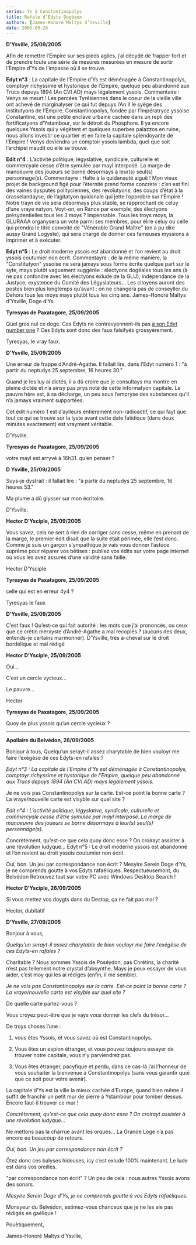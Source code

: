 ```yaml
---
series: Ys à Constantinopolys
title: Rafale d’Edyts Dogéaux
authors: [James-Honoré Maltys d’Ysville]
date: 2005-09-26
---
```


**D’Ysville, 25/09/2005**

Afin de remettre l’Empire sur ses pieds agiles, j’ai décydé de frapper fort et de prendre toute une série de mesures mesurées en mesure de sortir l’Empire d’Ys de l’impasse où il se trouve.

**Edyt n°3** : La capitale de l’Empire d’Ys est déménagée à Constantinopolys, comptoyr richyssime et hystorique de l’Empire, quelque peu abandonné aux Trucs depuys 1894 (An CVI AD) mays légalement yssois. Commentaire : Venys se meurt ! Les percées Tyrésiennes dans le coeur de la vieille ville ont achevé de marginalyser ce qui fut depuys l’An II le syège des institutyons de l’Empire. Constantinopolys, fondée par l’Impératryce yssoise Constantine, est une petite enclave urbaine cachée dans un repli des fortificatyons d’Ystambour, sur le détroit du Phosphore. Il ya encore quelques Yssois qui y végètent et quelques superbes palazzos en ruine, nous allons investir ce quartier et en faire la capitale splendoyante de l’Empire ! Venys deviendra un comptoir yssois lambda, quel que soit l’archipel maudit où elle se trouve.

**Edit n°4** : L’activité politique, légyslative, syndicale, culturelle et commercyale cesse d’être symulée par mayl interposé. La marge de manoeuvre des joueurs se borne désormays à leur(s) seul(s) personnage(s). Commentayre : Halte à la quidanauté aiguë ! Mon vieux projet de background figé pour l’éternité prend forme concrète : c’en est fini des vaines dysputes polityciennes, des révolutyons, des coups d’état à la crasselandayse, de l’agitatyon quidanale qui jette l’opprobre sur l’Empire ! Notre trayn de vie sera désormays plus stable, se rapprochant de celuy d’une vraye natyon. Voyt-on, en Rance par exemple, des électyons présydentielles tous les 3 moys ? Impensable. Tous les troys moys, la GLURAAA organysera un vote parmi ses membres, pour élire celuy ou celle qui prendra le titre convoité de "Vénérable Grand Maître" (on a pu dire aussy Grand Logyste), qui sera chargé de donner ces fameuses myssions à imprimer et à exécuter.

**Edyt n°5** : Le droit moderne yssois est abandonné et l’on revient au droit yssois coutumier non écrit. Commentayre : de la même manière, la "Constitutyon" yssoise ne sera jamays sous forme écrite quelque part sur le syte, mays plutôt vaguement suggérée : électyons dogéales tous les ans (à ne pas confondre avec les électyons exlude de la GLU), indépendance de la Justyce, exystence du Comité des Légyslateurs... Les citoyens auront des postes bien plus longtemps qu’avant : on ne changera pas de conseyller du Dehors tous les moys mays plutôt tous les cinq ans. James-Honoré Maltys d’Ysville, Doge d’Ys.

**Tyresyas de Paxatagore, 25/09/2005** 

Quel gros nul ce doge. Ces Edyts ne contrevyennent-ils pas [à son Edyt number one](../1111) ? Ces Edyts sont donc des faux falsifyés grossyèrement.

Tyresyas, le vray faux.

**D’Ysville, 25/09/2005** 

Une erreur de frappe d’André-Agathe. Il fallait lire, dans l’Edyt numéro 1 : "à partir du neptudys 25 septembre, 16 heures 30."

Quand je les luy ai dictés, il a dû croire que je consultays ma montre en pleine dictée et n’a ainsy pas prys note de cette informatyon capitale. Le pauvre hère est, à sa décharge, un peu sous l’empryse des substances qu’il n’a jamays vraiment supportées.

Cet édit numéro 1 est d’aylleurs entièrement non-radioactif, ce qui fayt que tout ce qui se trouve sur la lyste avant cette date fatidique (dans deux minutes exactement) est vrayment véritable.

D’Ysville.

**Tyresyas de Paxatagore, 25/09/2005** 

votre mayl est arryvé à 16h31. qu’en penser ?

**D Ysville, 25/09/2005**

Suys-je dystrait : il fallait lire : "à partir du neptudys 25 septembre, 16 heures 53."

Ma plume a dû glysser sur mon écritoire.

D’Ysville.

**Hector D’Ysciple, 25/09/2005** 

Vous savez, cela ne sert à rien de corriger sans cesse, même en prenant de la marge, le premier édit disait que la suite était périmée, elle l’est donc. Comme je suis un garçon s’ympathique je vais vous donner l’astuce suprême pour réparer vos bêtises : publiez vos édits sur votre page internet où vous les avez assurés d’une validité sans faille.

Hector D’Ysciple

**Tyresyas de Paxatagore, 25/09/2005** 

celle qui est en erreur 4y4 ?

Tyresyas le faux

**D’Ysville, 25/09/2005** 

C’est faux ! Qu’est-ce qui fait autorité : les mots que j’ai prononcés, ou ceux que ce crétin merxyste d’André-Agathe a mal recopiés ? (aucuns des deux, entends-je certains marmonner). D’Ysville, très à-cheval sur le droit bordélique et mal rédigé

**Hector D’Ysciple, 25/09/2005**

Oui...

C’est un cercle vycieux...

Le pauvre...

Hector

**Tyresyas de Paxatagore, 25/09/2005**

Quoy de plus yssois qu’un cercle vycieux ?

---

**Apollaire du Belvédon, 26/09/2005**

Bonjour à tous, Quelqu’un serayt-il assez charytable de bien vouloyr me faire l’exégèse de ces Edyts-en rafales ?

_Edyt n°3 : La capitale de l’Empire d’Ys est déménagée à Constantinopolys, comptoyr richyssime et hystorique de l’Empire, quelque peu abandonné aux Trucs depuys 1894 (An CVI AD) mays légalement yssois._

Je ne vois pas Constantinopolys sur la carte. Est-ce point la bonne carte ? La vraye/nouvelle carte est visyble sur quel site ?

_Edit n°4 : L’activité politique, légyslative, syndicale, culturelle et commercyale cesse d’être symulée par mayl interposé. La marge de manoeuvre des joueurs se borne désormays à leur(s) seul(s) personnage(s)._

Concrètement, qu’est-ce que cela quoy donc esse ? On croirayt assister à une révolution ludyque... Edyt n°5 : Le droit moderne yssois est abandonné et l’on revient au droit yssois coutumier non écrit.

Oui, bon. Un jeu par correspondance non écrit ? Mesyire Serein Doge d’Ys, je ne comprends goutte à vos Edyts rafaéliques. Respectueusemont, du Belvédon Retrouvez tout sur votre PC avec Windows Desktop Search !

**Hector D’Ysciple, 26/09/2005**

Si vous mettez vos doygts dans du Destop, ça ne fait pas mal ?

Hector, dubitatif

**D’Ysville, 27/09/2005**

Bonjour à vous,

_Quelqu’un serayt-il assez charytable de bien vouloyr me faire l’exégèse de ces Edyts-en rafales ?_

Charitable ? Nous sommes Yssois de Poséydon, pas Chrétins, la charité n’est pas tellement notre crystal d’absynthe. Mays je peux essayer de vous aider, c’est moy qui les ai rédigés (enfin, il me semble).

_Je ne vois pas Constantinopolys sur la carte. Est-ce point la bonne carte ? La vraye/nouvelle carte est visyble sur quel site ?_

De quelle carte parlez-vous ?

Vous croyez peut-être que je vays vous donner les clefs du trésor...

De troys choses l’une :

1) vous êtes Yssois, et vous savez où est Constantinopolys.

2) Vous êtes un espion étranger, et vous pouvez toujours essayer de trouver notre capitale, vous n’y parviendrez pas.

3) Vous êtes étranger, pacyfique et perdu, dans ce cas-là j’ai l’honneur de vous souhaiter la bienvenue à Constantinopolys (sans vous garantir quoi que ce soit pour votre avenir).

La capitale d’Ys est la ville la mieux cachée d’Europe, quand bien même il suffit de franchir un petit mur de pierre à Ystambour pour tomber dessus. Encore faut-il trouver ce mur !

_Concrètement, qu’est-ce que cela quoy donc esse ? On croirayt assister à une révolution ludyque..._

Ne mettons pas la charrue avant les orques... La Grande Loge n’a pas encore eu beaucoup de retours.

_Oui, bon. Un jeu par correspondance non écrit ?_

Ôtez donc ces balyses hideuses, icy c’est exlude 100% maintenant. Le lude est dans vos oreilles.

"par correspondance non écrit" ? Un peu de cela : nous autres Yssois avons des sonars.

_Mesyire Serein Doge d’Ys, je ne comprends goutte à vos Edyts rafaéliques._

Monsyeur du Belvédon, estimez-vous chanceux que je ne les aie pas rédigés en gaélique !

Pouètiquement,

James-Honoré Maltys d’Ysville,